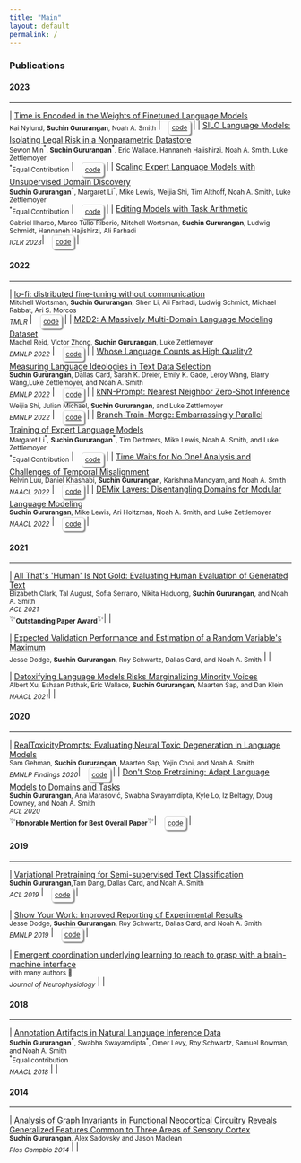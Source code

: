 ```yaml
---
title: "Main"
layout: default
permalink: /
---
```


### Publications

#### 2023
-----------

| [Time is Encoded in the Weights of Finetuned Language Models](https://arxiv.org/abs/2312.13401)<br><sub>Kai Nylund, **Suchin Gururangan**, Noah A. Smith</sub> | <sub><span style="border: 0.5px solid lightgrey; padding: 5px; box-shadow:2px 2px 2px grey; border-radius: 5px; margin-left: 10px; display: inline-block;">[code](https://github.com/KaiNylund/lm-weights-encode-time)</span></sub> |
| [SILO Language Models: Isolating Legal Risk in a Nonparametric Datastore](https://arxiv.org/abs/2308.04430)<br><sub>Sewon Min<sup>\*</sup>, **Suchin Gururangan<sup>\*</sup>**, Eric Wallace, Hannaneh Hajishirzi, Noah A. Smith, Luke Zettlemoyer</sub><br><sub><sup>\*</sup>Equal Contribution</sub> | <sub><span style="border: 0.5px solid lightgrey; padding: 5px; box-shadow:2px 2px 2px grey; border-radius: 5px; margin-left: 10px; display: inline-block;">[code](https://github.com/kernelmachine/silo-lm)</span></sub> |
| [Scaling Expert Language Models with Unsupervised Domain Discovery](https://arxiv.org/abs/2303.14177)<br><sub>**Suchin Gururangan<sup>\*</sup>**, Margaret Li<sup>\*</sup>, Mike Lewis, Weijia Shi, Tim Althoff, Noah A. Smith, Luke Zettlemoyer</sub><br><sub><sup>\*</sup>Equal Contribution</sub> | <sub><span style="border: 0.5px solid lightgrey; padding: 5px; box-shadow:2px 2px 2px grey; border-radius: 5px; margin-left: 10px; display: inline-block;">[code](https://github.com/kernelmachine/cbtm)</span></sub> |
| [Editing Models with Task Arithmetic](https://arxiv.org/abs/2212.04089)<br><sub>Gabriel Ilharco, Marco Tulio Riberio, Mitchell Wortsman, **Suchin Gururangan**, Ludwig Schmidt, Hannaneh Hajishirzi, Ali Farhadi</sub><br><sub>*ICLR 2023*</sub>| <sub><span style="border: 0.5px solid lightgrey; padding: 5px; box-shadow:2px 2px 2px grey; border-radius: 5px; margin-left: 10px; display: inline-block;">[code](https://github.com/mlfoundations/task_vectors)</span></sub> |

#### 2022
-----------

| [lo-fi: distributed fine-tuning without communication](https://arxiv.org/abs/2210.11948)<br><sub>Mitchell Wortsman, **Suchin Gururangan**, Shen Li, Ali Farhadi, Ludwig Schmidt, Michael Rabbat, Ari S. Morcos<br></sub><sub>*TMLR*</sub> | <sub><span style="border: 0.5px solid lightgrey; padding: 5px; box-shadow:2px 2px 2px grey; border-radius: 5px; margin-left: 10px; display: inline-block;">[code](https://github.com/kernelmachine/lofi)</span></sub> |
| [M2D2: A Massively Multi-Domain Language Modeling Dataset](https://arxiv.org/abs/2210.07370)<br><sub>Machel Reid, Victor Zhong, **Suchin Gururangan**, Luke Zettlemoyer </sub> <br><sub>*EMNLP 2022*</sub> | <sub><span style="border: 0.5px solid lightgrey; padding: 5px; box-shadow:2px 2px 2px grey; border-radius: 5px; margin-left: 10px; display: inline-block;">[code](https://github.com/machelreid/m2d2)</span></sub> |
| [Whose Language Counts as High Quality? Measuring Language Ideologies in Text Data Selection](https://arxiv.org/abs/2201.10474)<br><sub>**Suchin Gururangan**, Dallas Card, Sarah K. Dreier, Emily K. Gade, Leroy Wang, Blarry Wang,Luke Zettlemoyer, and Noah A. Smith</sub><br><sub>*EMNLP 2022*</sub> | <sub><span style="border: 0.5px solid lightgrey; padding: 5px; box-shadow:2px 2px 2px grey; border-radius: 5px; margin-left: 10px; display: inline-block;">[code](https://github.com/kernelmachine/quality-filter)</span></sub> |
| [kNN-Prompt: Nearest Neighbor Zero-Shot Inference](https://arxiv.org/abs/2205.13792)<br><sub>Weijia Shi, Julian Michael, **Suchin Gururangan**,  and Luke Zettlemoyer</sub><br><sub>*EMNLP 2022*</sub> | <sub><span style="border: 0.5px solid lightgrey; padding: 5px; box-shadow:2px 2px 2px grey; border-radius: 5px; margin-left: 10px; display: inline-block;">[code](https://github.com/swj0419/kNN_prompt)</span></sub> |
| [Branch-Train-Merge: Embarrassingly Parallel Training of Expert Language Models](https://arxiv.org/abs/2208.03306)<br><sub>Margaret Li<sup>\*</sup>, **Suchin Gururangan<sup>\*</sup>**, Tim Dettmers, Mike Lewis, Noah A. Smith, and Luke Zettlemoyer</sub><br><sub><sup>\*</sup>Equal Contribution</sub> | <sub><span style="border: 0.5px solid lightgrey; padding: 5px; box-shadow:2px 2px 2px grey; border-radius: 5px; margin-left: 10px; display: inline-block;">[code](https://github.com/hadasah/btm)</span></sub> |
| [Time Waits for No One! Analysis and Challenges of Temporal Misalignment](https://arxiv.org/abs/2111.07408)<br><sub>Kelvin Luu, Daniel Khashabi, **Suchin Gururangan**, Karishma Mandyam, and Noah A. Smith</sub><br><sub>*NAACL 2022*</sub> | <sub><span style="border: 0.5px solid lightgrey; padding: 5px; box-shadow:2px 2px 2px grey; border-radius: 5px; margin-left: 10px; display: inline-block;">[code](https://github.com/Kel-Lu/time-waits-for-no-one)</span></sub> |
| [DEMix Layers: Disentangling Domains for Modular Language Modeling](https://arxiv.org/abs/2108.05036)<br><sub>**Suchin Gururangan**, Mike Lewis, Ari Holtzman, Noah A. Smith, and Luke Zettlemoyer</sub><br><sub>*NAACL 2022*</sub> | <sub><span style="border: 0.5px solid lightgrey; padding: 5px; box-shadow:2px 2px 2px grey; border-radius: 5px; margin-left: 10px; display: inline-block;">[code](https://github.com/kernelmachine/demix)</span></sub> |



####  2021
-----------

| [All That's 'Human' Is Not Gold: Evaluating Human Evaluation of Generated Text](https://arxiv.org/abs/2107.00061)<br><sub>Elizabeth Clark, Tal August, Sofia Serrano, Nikita Haduong, **Suchin Gururangan**, and Noah A. Smith</sub><br><sub>*ACL 2021*</sub><br>✨<sub>**Outstanding Paper Award**</sub>✨| |

| [Expected Validation Performance and Estimation of a Random Variable's Maximum](https://arxiv.org/abs/2110.00613)<br><sub>Jesse Dodge, **Suchin Gururangan**, Roy Schwartz, Dallas Card, and Noah A. Smith</sub> | |

| [Detoxifying Language Models Risks Marginalizing Minority Voices](https://arxiv.org/abs/2104.06390)<br><sub>Albert Xu, Eshaan Pathak, Eric Wallace, **Suchin Gururangan**, Maarten Sap, and Dan Klein</sub><br><sub>*NAACL 2021*</sub>| |

####  2020
-----------

| [RealToxicityPrompts: Evaluating Neural Toxic Degeneration in Language Models](https://arxiv.org/abs/2009.11462)<br><sub> Sam Gehman, **Suchin Gururangan**, Maarten Sap, Yejin Choi, and Noah A. Smith</sub><br><sub>*EMNLP Findings 2020*</sub>| <sub><span style="border: 0.5px solid lightgrey; padding: 5px; box-shadow:2px 2px 2px grey; border-radius: 5px; margin-left: 10px; display: inline-block;">[code](https://github.com/allenai/real-toxicity-prompts)</span></sub> |
| [Don't Stop Pretraining: Adapt Language Models to Domains and Tasks](https://arxiv.org/abs/2004.10964)<br><sub>**Suchin Gururangan**, Ana Marasović, Swabha Swayamdipta, Kyle Lo, Iz Beltagy, Doug Downey, and Noah A. Smith </sub><br><sub>*ACL 2020*</sub><br>✨<sub>**Honorable Mention for Best Overall Paper**</sub>✨| <sub><span style="border: 0.5px solid lightgrey; padding: 5px; box-shadow:2px 2px 2px grey; border-radius: 5px; margin-left: 10px; display: inline-block;">[code](https://github.com/allenai/dont-stop-pretraining)</span></sub> |


#### 2019
-----------

| [Variational Pretraining for Semi-supervised Text Classification](https://arxiv.org/abs/1906.02242)<br><sub>**Suchin Gururangan**,Tam Dang, Dallas Card, and Noah A. Smith</sub><br><sub>*ACL 2019*</sub> | <sub><span style="border: 0.5px solid lightgrey; padding: 5px; box-shadow:2px 2px 2px grey; border-radius: 5px; margin-left: 10px; display: inline-block;">[code](https://github.com/allenai/vampire)</span></sub> |

| [Show Your Work: Improved Reporting of Experimental Results](https://arxiv.org/abs/1909.03004)<br><sub>Jesse Dodge, **Suchin Gururangan**, Roy Schwartz, Dallas Card, and Noah A. Smith</sub><br><sub>*EMNLP 2019*</sub> | <sub><span style="border: 0.5px solid lightgrey; padding: 5px; box-shadow:2px 2px 2px grey; border-radius: 5px; margin-left: 10px; display: inline-block;">[code](https://github.com/allenai/allentune)</span></sub> |

| [Emergent coordination underlying learning to reach to grasp with a brain-machine interface](https://pubmed.ncbi.nlm.nih.gov/29357477)<br><sub> with many authors 🙂</sub><br><sub>*Journal of Neurophysiology*</sub> | |


#### 2018
-----------

| [Annotation Artifacts in Natural Language Inference Data](https://arxiv.org/abs/1803.02324)<br><sub>**Suchin Gururangan<sup>\*</sup>**, Swabha Swayamdipta<sup>\*</sup>, Omer Levy, Roy Schwartz, Samuel Bowman, and Noah A. Smith</sub> <br><sub><sup>*</sup>Equal contribution</sub><br><sub>*NAACL 2018*</sub> | |


#### 2014
-----------

| [Analysis of Graph Invariants in Functional Neocortical Circuitry Reveals Generalized Features Common to Three Areas of Sensory Cortex](https://journals.plos.org/ploscompbiol/article?id=10.1371/journal.pcbi.1003710)<br><sub>**Suchin Gururangan**, Alex Sadovsky and Jason Maclean</sub><br><sub>*Plos Compbio 2014*</sub> | |

